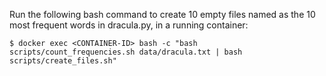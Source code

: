 Run the following bash command to create 10 empty files named as the 10 most frequent words in dracula.py, in a running container:

```console
$ docker exec <CONTAINER-ID> bash -c "bash scripts/count_frequencies.sh data/dracula.txt | bash scripts/create_files.sh"
```
